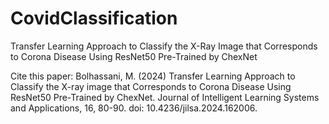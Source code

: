 # CovidClassification
Transfer Learning Approach to Classify the X-Ray Image that Corresponds to Corona Disease Using ResNet50 Pre-Trained by ChexNet

Cite this paper: 
Bolhassani, M. (2024) Transfer Learning Approach to Classify the X-ray image that Corresponds to Corona Disease Using ResNet50 Pre-Trained by ChexNet. Journal of Intelligent Learning Systems and Applications, 16, 80-90. doi: 10.4236/jilsa.2024.162006.

